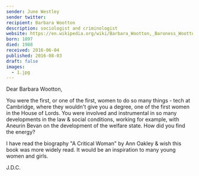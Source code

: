 ```yaml
---
sender: June Westley
sender twitter:
recipient: Barbara Wootton
description: sociologist and criminologist
website: https://en.wikipedia.org/wiki/Barbara_Wootton,_Baroness_Wootton_of_Abinger
born: 1897
died: 1988
received: 2016-06-04
published: 2016-08-03
draft: false
images:
  - 1.jpg
---
```

Dear Barbara Wootton,

You were the first, or one of the first, women to do so many things - tech at Cambridge, where they wouldn't give you a degree, one of the first women in the House of Lords. You were involved and instrumental in so many developments in the law & social conditions, working for example, with Aneurin Bevan on the development of the welfare state. How did you find the energy?

I have read the biography "A Critical Woman" by Ann Oakley & wish this book was more widely read. It would be an inspiration to many young women and girls.

J.D.C.